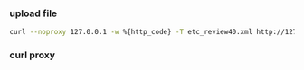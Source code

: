 ### upload file 

```bash
curl --noproxy 127.0.0.1 -w %{http_code} -T etc_review40.xml http://127.0.0.1:3000/k4/etc_review40.xml
```

### curl proxy

```bash

```
